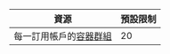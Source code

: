 | 資源 | 預設限制 |
| --- | --- |
| 每一訂用帳戶的[容器群組](../articles/billing-buy-sign-up-azure-subscription.md) | 20 |